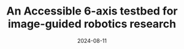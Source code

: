 ---
title: "An Accessible 6-axis testbed for image-guided robotics research"
collection: publications
category: conferences
excerpt: 'PURPOSE: Cancer can recur after tumor resection surgery if tumor tissue is missed and left behind. We hypothesize that intraoperative robotic imaging could be used to inspect the surgical cavity and localize residual cancer tissue. This technique has the potential to improve the success rate of tumor resection surgery. In this work, we propose and evaluate a benchtop testbed for robotic manipulation of an optical imaging probe. We use low-cost hardware and open-source software to construct the testbed and describe the implementation so that it can be easily adapted to other research areas. 

METHODS: We implemented a reusable, open-source module in 3D Slicer for reading position coordinates and motion planning with an inexpensive 6-axis robotic arm in Robot Operating System (ROS). For demonstration, a custom end-effector was used to fix an optical probe to the robot. To evaluate the accuracy of the testbed, a phantom with 16 target points was scanned using the robotic scanner. We then measured the positioning accuracy of the robot. 

RESULTS: The system had an average positional accuracy of 3.59  1.4 mm and the system successfully navigated to the majority of target points. 

CONCLUSIONS: Our open-source benchtop system achieves positional accuracy that would make it a valuable testbed for developing image-guided tumor inspection systems. Future work will explore the application of this test bed within breast conserving surgery.'
date: 2024-08-11
venue: '(SPIE Medical Imaing Conference 2025)'

#paperurl: 'https://colemanfarv.github.io/ColemanFarvolden.github.io/files/paper1.pdf'
---